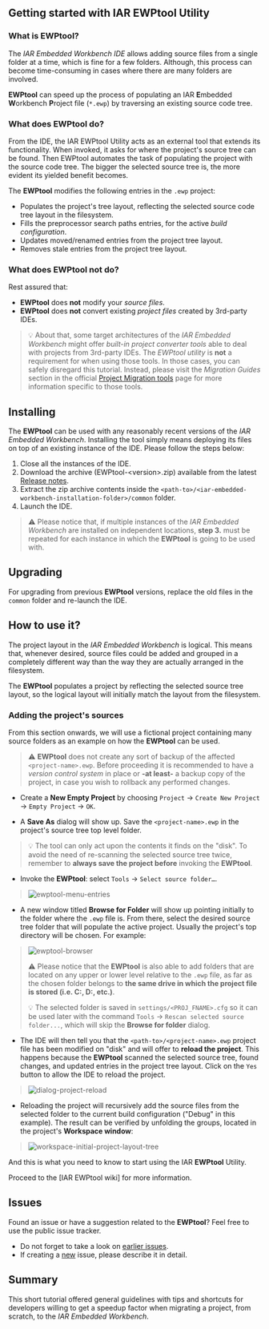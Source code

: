 ## Getting started with IAR EWPtool Utility

### What is EWPtool?
The _IAR Embedded Workbench IDE_ allows adding source files from a single folder at a time, which is fine for a few folders. Although, this process can become time-consuming in cases where there are many folders are involved.

__EWPtool__ can speed up the process of populating an IAR **E**mbedded **W**orkbench **P**roject file (`*.ewp`) by traversing an existing source code tree.

### What does EWPtool do?
From the IDE, the IAR EWPtool Utility acts as an external tool that extends its functionality. When invoked, it asks for where the project's source tree can be found. Then EWPtool automates the task of populating the project with the source code tree. The bigger the selected source tree is, the more evident its yielded benefit becomes. 

The __EWPtool__ modifies the following entries in the `.ewp` project:
* Populates the project's tree layout, reflecting the selected source code tree layout in the filesystem.
* Fills the preprocessor search paths entries, for the active _build configuration_.
* Updates moved/renamed entries from the project tree layout.
* Removes stale entries from the project tree layout.

### What does EWPtool not do?
Rest assured that:
* __EWPtool__ does __not__ modify your _source files_.
* __EWPtool__ does __not__ convert existing _project files_ created by 3rd-party IDEs.
>:bulb: About that, some target architectures of the _IAR Embedded Workbench_ might offer _built-in project converter tools_ able to deal with projects from 3rd-party IDEs. The _EWPtool utility_ is __not__ a requirement for when using those tools. In those cases, you can safely disregard this tutorial. Instead, please visit the _Migration Guides_ section in the official [Project Migration tools][url-iar-migration] page for more information specific to those tools.


## Installing
The __EWPtool__ can be used with any reasonably recent versions of the _IAR Embedded Workbench_. Installing the tool simply means deploying its files on top of an existing instance of the IDE. Please follow the steps below:

1. Close all the instances of the IDE.
2. Download the archive (EWPtool-\<version\>.zip) available from the latest [Release notes][url-repo-tool-release-rn].
3. Extract the zip archive contents inside the `<path-to>/<iar-embedded-workbench-installation-folder>/common` folder.
4. Launch the IDE.

>:warning: Please notice that, if multiple instances of the _IAR Embedded Workbench_ are installed on independent locations, __step 3.__ must be repeated for each instance in which the __EWPtool__ is going to be used with.


## Upgrading
For upgrading from previous __EWPtool__ versions, replace the old files in the `common` folder and re-launch the IDE.


## How to use it? 
The project layout in the _IAR Embedded Workbench_ is logical. This means that, whenever desired, source files could be added and grouped in a completely different way than the way they are actually arranged in the filesystem.

The __EWPtool__ populates a project by reflecting the selected source tree layout, so the logical layout will initially match the layout from the filesystem.

### Adding the project's sources
From this section onwards, we will use a fictional project containing many source folders as an example on how the __EWPtool__ can be used.

>:warning: __EWPtool__ does not create any sort of backup of the affected `<project-name>.ewp`. Before proceeding it is recommended to have a _version control system_ in place or __-at least-__ a backup copy of the project, in case you wish to rollback any performed changes.

* Create a __New Empty Project__ by choosing `Project` → `Create New Project` → `Empty Project` → `OK`.

* A __Save As__ dialog will show up. Save the `<project-name>.ewp` in the project's source tree top level folder.

>:bulb: The tool can only act upon the contents it finds on the "disk". To avoid the need of re-scanning the selected source tree twice, remember to __always save the project before__ invoking the __EWPtool__.

* Invoke the __EWPtool__: select `Tools` → `Select source folder…`.

>![ewptool-menu-entries](https://github.com/IARSystems/project-migration-tools/assets/54443595/ef59336b-b787-4a8e-9edd-a7f6856ee4a5)

* A new window titled __Browse for Folder__ will show up pointing initially to the folder where the `.ewp` file is. From there, select the desired source tree folder that will populate the active project. Usually the project's top directory will be chosen. For example:

>![ewptool-browser](https://github.com/IARSystems/project-migration-tools/assets/54443595/fc2fdba4-00d6-4bd6-8f37-8268d3df5c47)
>
>:warning: Please notice that the __EWPtool__ is also able to add folders that are located on any upper or lower level relative to the `.ewp` file, as far as the chosen folder belongs to **the same drive in which the project file is stored (i.e. C:, D:, etc.)**.
>
>:bulb: The selected folder is saved in `settings/<PROJ_FNAME>.cfg` so it can be used later with the command `Tools` → `Rescan selected source folder...`, which will skip the __Browse for folder__ dialog.

* The IDE will then tell you that the `<path-to>/<project-name>.ewp` project file has been modified on "disk" and will offer to __reload the project__. This happens because the __EWPtool__ scanned the selected source tree, found changes, and updated entries in the project tree layout. Click on the `Yes` button to allow the IDE to reload the project.

>![dialog-project-reload](https://github.com/IARSystems/project-migration-tools/assets/54443595/a938a672-5176-4ced-8c0f-8e40fe494811)

* Reloading the project will recursively add the source files from the selected folder to the current build configuration ("Debug" in this example). The result can be verified by unfolding the groups, located in the project's __Workspace window__:

>![workspace-initial-project-layout-tree](https://github.com/IARSystems/project-migration-tools/assets/54443595/9e72d036-621c-4266-9b7e-c7eb3d81068d)

And this is what you need to know to start using the IAR __EWPtool__ Utility.

Proceed to the [IAR EWPtool wiki] for more information.

## Issues
Found an issue or have a suggestion related to the __EWPtool__? Feel free to use the public issue tracker.
- Do not forget to take a look on [earlier issues][url-repo-issue-old].
- If creating a [new][url-repo-issue-new] issue, please describe it in detail.

## Summary
This short tutorial offered general guidelines with tips and shortcuts for developers willing to get a speedup factor when migrating a project, from scratch, to the _IAR Embedded Workbench_.

<!-- Links -->
[url-repo-issue]:     https://github.com/IARSystems/project-migration-tools/issues
[url-repo-issue-new]: https://github.com/IARSystems/project-migration-tools/issues/new
[url-repo-issue-old]: https://github.com/IARSystems/project-migration-tools/issues?q=is%3Aissue+is%3Aopen%7Cclosed

[url-repo-tool-release-rn]: https://github.com/IARSystems/project-migration-tools/releases/latest

[url-iar-migration]: https://iar.com/products/project-migration-tools
[url-iar-doc-proj-dir]: https://wwwfiles.iar.com/arm/webic/doc/EWARM_IDEGuide.ENU.pdf#page=89

